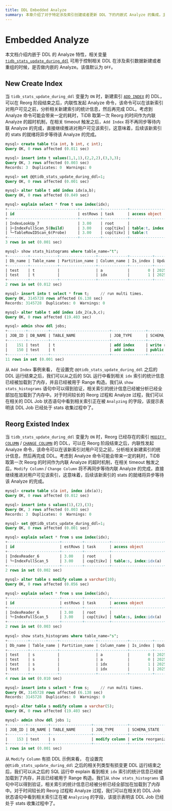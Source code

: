 ```yaml
---
title: DDL Embedded Analyze
summary: 本章介绍了对于特定涉及索引创建或者更新 DDL 下的内嵌式 Analyze 的集成，主要包含了 [`ADD INDEX`](/sql-statements/sql-statement-add-index.md) 和 [`MODIFY COLUMN`](/sql-statements/sql-statement-modify-column.md) / [`CHANGE COLUMN`](/sql-statements/sql-statement-change-column.md)，该功能主要是防止新建或者 Reorg 索引之后一段时间内索引统计信息不可用导致的估算差异，从而造成的计划变更。
---
```


# Embedded Analyze

本文档介绍内嵌于 DDL 的 Analyze 特性，相关变量  [`tidb_stats_update_during_ddl`](/system-variables.md#tidb_stats_update_during_ddl-从-v854-版本开始引入) 可用于控制相关 DDL 在涉及索引数据新建或者重组的时候，是否做内嵌的 Analyze。该值默认为 `OFF`。

## New Create Index 

当 `tidb_stats_update_during_ddl` 变量为 `ON` 时，新建索引 [`ADD INDEX`](/sql-statements/sql-statement-add-index.md) 的 DDL，可以在 Reorg 阶段结束之后，内联性发起 Analyze 命令，该命令可以在该新索引对用户可见之前，分析相关新建索引的统计信息，然后再完成 DDL。考虑到 Analyze 命令可能会带来一定的耗时，TiDB 取第一次 Reorg 的时间作为内联 Analyze 的超时机制，在相关 timeout 触发之后，`Add Index` 将不再同步等待内联 Analyze 的完成，直接继续推进对用户可见该索引，这意味着，后续该新索引的 stats 的就绪将异步等待该 Analyze 的完成。

```sql
mysql> create table t(a int, b int, c int);
Query OK, 0 rows affected (0.011 sec)

mysql> insert into t values(1,1,1),(2,2,2),(3,3,3);
Query OK, 3 rows affected (0.003 sec)
Records: 3  Duplicates: 0  Warnings: 0

mysql> set @@tidb_stats_update_during_ddl=1;
Query OK, 0 rows affected (0.001 sec)

mysql> alter table t add index idx(a,b);
Query OK, 0 rows affected (0.049 sec)

mysql> explain select * from t use index(idx);
+-------------------------------+---------+-----------+--------------------------+------------------+
| id                            | estRows | task      | access object            | operator info    |
+-------------------------------+---------+-----------+--------------------------+------------------+
| IndexLookUp_7                 | 3.00    | root      |                          |                  |
| ├─IndexFullScan_5(Build)      | 3.00    | cop[tikv] | table:t, index:idx(a, b) | keep order:false |
| └─TableRowIDScan_6(Probe)     | 3.00    | cop[tikv] | table:t                  | keep order:false |
+-------------------------------+---------+-----------+--------------------------+------------------+
3 rows in set (0.001 sec)

mysql> show stats_histograms where table_name="t";
+---------+------------+----------------+-------------+----------+---------------------+----------------+------------+--------------+-------------+-------------+-----------------+----------------+----------------+---------------+
| Db_name | Table_name | Partition_name | Column_name | Is_index | Update_time         | Distinct_count | Null_count | Avg_col_size | Correlation | Load_status | Total_mem_usage | Hist_mem_usage | Topn_mem_usage | Cms_mem_usage |
+---------+------------+----------------+-------------+----------+---------------------+----------------+------------+--------------+-------------+-------------+-----------------+----------------+----------------+---------------+
| test    | t          |                | a           |        0 | 2025-10-29 00:07:25 |              3 |          0 |            1 |           1 | allLoaded   |             155 |              0 |            155 |             0 |
| test    | t          |                | idx         |        1 | 2025-10-29 00:07:25 |              3 |          0 |            0 |           0 | allLoaded   |             182 |              0 |            182 |             0 |
+---------+------------+----------------+-------------+----------+---------------------+----------------+------------+--------------+-------------+-------------+-----------------+----------------+----------------+---------------+
2 rows in set (0.012 sec)

mysql> insert into t select * from t;     // run multi times.
Query OK, 3145728 rows affected (6.138 sec)
Records: 3145728  Duplicates: 0  Warnings: 0

mysql> alter table t add index idx_2(a,b,c);
Query OK, 0 rows affected (19.403 sec)

mysql> admin show ddl jobs;
+--------+---------+--------------------------+---------------+----------------------+-----------+----------+-----------+----------------------------+----------------------------+----------------------------+---------+----------------------------------------+
| JOB_ID | DB_NAME | TABLE_NAME               | JOB_TYPE      | SCHEMA_STATE         | SCHEMA_ID | TABLE_ID | ROW_COUNT | CREATE_TIME                | START_TIME                 | END_TIME                   | STATE   | COMMENTS                               |
+--------+---------+--------------------------+---------------+----------------------+-----------+----------+-----------+----------------------------+----------------------------+----------------------------+---------+----------------------------------------+
|    151 | test    | t                        | add index     | write reorganization |         2 |      148 |   6291456 | 2025-10-29 00:14:47.181000 | 2025-10-29 00:14:47.183000 | NULL                       | running | analyzing, txn-merge, max_node_count=3 |
|    150 | test    | t                        | add index     | public               |         2 |      148 |         3 | 2025-10-29 00:07:25.492000 | 2025-10-29 00:07:25.494000 | 2025-10-29 00:07:25.534000 | synced  | txn-merge, max_node_count=3            |
+--------+---------+--------------------------+---------------+----------------------+-----------+----------+-----------+----------------------------+----------------------------+----------------------------+---------+----------------------------------------+
11 rows in set (0.001 sec)
```

从 `Add Index` 事例来看， 在设置完 `@@tidb_stats_update_during_ddl` 之后的 DDL 运行结束之后，我们可以从之后的 SQL 运行中看到相关 `idx` 索引的统计信息已经被加载到了内存，并且已经被用于 Range 构造。我们从 `show stats_histograms` 语句中可以得到验证，相关索引的统计信息已经被分析已经全部加在加载到了内存中。对于时间较长的 Reorg 过程和 Analyze 过程，我们可以在相关的 DDL Job 状态语句中看到相关索引正在被 `Analyzing` 的字段，该提示表明该 DDL Job 已经处于 stats 收集过程中了。

## Reorg Existed Index

当 `tidb_stats_update_during_ddl` 变量为 `ON` 时，Reorg 已经存在的索引 [`MODIFY COLUMN`](/sql-statements/sql-statement-modify-column.md) / [`CHANGE COLUMN`](/sql-statements/sql-statement-change-column.md) 的 DDL，可以在 Reorg 阶段结束之后，内联性发起 Analyze 命令，该命令可以在该新索引对用户可见之前，分析相关新建索引的统计信息，然后再完成 DDL。考虑到 Analyze 命令可能会带来一定的耗时，TiDB 取第一次 Reorg 的时间作为内联 Analyze 的超时机制，在相关 timeout 触发之后，`Modify Column` / `Change Column` 将不再同步等待内联 Analyze 的完成，直接继续推进对用户可见该索引，这意味着，后续该新索引的 stats 的就绪将异步等待该 Analyze 的完成。

```sql
mysql> create table s(a int, index idx(a));
Query OK, 0 rows affected (0.012 sec)

mysql> insert into s values(1),(2),(3);
Query OK, 3 rows affected (0.003 sec)
Records: 3  Duplicates: 0  Warnings: 0

mysql> set @@tidb_stats_update_during_ddl=1;
Query OK, 0 rows affected (0.001 sec)

mysql> explain select * from s use index(idx);
+-----------------------+---------+-----------+-----------------------+-----------------------+
| id                    | estRows | task      | access object         | operator info         |
+-----------------------+---------+-----------+-----------------------+-----------------------+
| IndexReader_6         | 3.00    | root      |                       | index:IndexFullScan_5 |
| └─IndexFullScan_5     | 3.00    | cop[tikv] | table:s, index:idx(a) | keep order:false      |
+-----------------------+---------+-----------+-----------------------+-----------------------+
2 rows in set (0.002 sec)

mysql> alter table s modify column a varchar(10);
Query OK, 0 rows affected (0.056 sec)

mysql> explain select * from s use index(idx);
+-----------------------+---------+-----------+-----------------------+-----------------------+
| id                    | estRows | task      | access object         | operator info         |
+-----------------------+---------+-----------+-----------------------+-----------------------+
| IndexReader_6         | 3.00    | root      |                       | index:IndexFullScan_5 |
| └─IndexFullScan_5     | 3.00    | cop[tikv] | table:s, index:idx(a) | keep order:false      |
+-----------------------+---------+-----------+-----------------------+-----------------------+
2 rows in set (0.003 sec)
  
mysql> show stats_histograms where table_name="s";
+---------+------------+----------------+-------------+----------+---------------------+----------------+------------+--------------+-------------+-------------+-----------------+----------------+----------------+---------------+
| Db_name | Table_name | Partition_name | Column_name | Is_index | Update_time         | Distinct_count | Null_count | Avg_col_size | Correlation | Load_status | Total_mem_usage | Hist_mem_usage | Topn_mem_usage | Cms_mem_usage |
+---------+------------+----------------+-------------+----------+---------------------+----------------+------------+--------------+-------------+-------------+-----------------+----------------+----------------+---------------+
| test    | s          |                | a           |        0 | 2025-10-29 00:32:43 |              3 |          0 |          0.5 |           1 | allLoaded   |             155 |              0 |            155 |             0 |
| test    | s          |                | a           |        0 | 2025-10-29 00:32:43 |              3 |          0 |            1 |           1 | allLoaded   |             158 |              0 |            158 |             0 |
| test    | s          |                | idx         |        1 | 2025-10-29 00:32:43 |              3 |          0 |            0 |           0 | allLoaded   |             155 |              0 |            155 |             0 |
| test    | s          |                | idx         |        1 | 2025-10-29 00:32:43 |              3 |          0 |            0 |           0 | allLoaded   |             158 |              0 |            158 |             0 |
+---------+------------+----------------+-------------+----------+---------------------+----------------+------------+--------------+-------------+-------------+-----------------+----------------+----------------+---------------+
4 rows in set (0.010 sec)

mysql> insert into s select * from s;     // run multi times.
Query OK, 3145728 rows affected (6.138 sec)
Records: 3145728  Duplicates: 0  Warnings: 0

mysql> alter table s modify column a varchar(5);
Query OK, 0 rows affected (19.403 sec)

mysql> admin show ddl jobs 1;
+--------+---------+------------------+---------------+----------------------+-----------+----------+-----------+----------------------------+----------------------------+----------------------------+---------+-----------------------------+
| JOB_ID | DB_NAME | TABLE_NAME       | JOB_TYPE      | SCHEMA_STATE         | SCHEMA_ID | TABLE_ID | ROW_COUNT | CREATE_TIME                | START_TIME                 | END_TIME                   | STATE   | COMMENTS                    |
+--------+---------+------------------+---------------+----------------------+-----------+----------+-----------+----------------------------+----------------------------+----------------------------+---------+-----------------------------+
|    153 | test    | s                | modify column | write reorganization |         2 |      148 |  12582912 | 2025-10-29 00:26:49.240000 | 2025-10-29 00:26:49.244000 | NULL                       | running | analyzing                   |
+--------+---------+------------------+---------------+----------------------+-----------+----------+-----------+----------------------------+----------------------------+----------------------------+---------+-----------------------------+
1 rows in set (0.001 sec)
```

从 `Modify Column` 有损 DDL 示例来看， 在设置完 `@@tidb_stats_update_during_ddl` 之后的相关列类型有损变更 DDL 运行结束之后，我们可以从之后的 SQL 运行中 explain 看到相关 `idx` 索引的统计信息已经被加载到了内存，并且已经被用于 Range 构造。我们从 `show stats_histograms` 语句中可以得到验证，相关索引的统计信息已经被分析已经全部加在加载到了内存中。对于时间较长的 Reorg 过程和 Analyze 过程，我们可以在相关的 DDL Job 状态语句中看到相关索引正在被 `Analyzing` 的字段，该提示表明该 DDL Job 已经处于 stats 收集过程中了。

